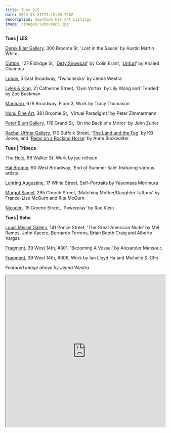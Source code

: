 ```yaml
---
title: Tues 9/5
date: 2023-08-23T23:15:08.798Z
description: Downtown NYC Art Listings
image: /images/lubovsep5.jpg
---
```

**T﻿ues | LES**

[Derek Eller Gallery](https://www.derekeller.com/), 300 Broome St, 'Lost in the Sauce' by Austin Martin White

[Dutton](https://soniadutton.com/), 127 Eldridge St, '[Dirty Snowball](https://soniadutton.com/exhibitions/11-colin-brant-dirty-snowball/)' by Colin Brant, '[Unfurl](https://soniadutton.com/exhibitions/12-khaled-chamma-unfurl/)' by Khaled Chamma

[Lubov](https://lubov.nyc/), 5 East Broadway, 'Twinchecks' by Jenna Westra

[Lyles & King](https://lylesandking.com/), 21 Catherine Street, 'Own Vortex' by Lily Wong and 'Tended' by Zoë Buckman

[Marinaro](https://www.marinaro.biz/), 678 Broadway, Floor 3, Work by Tracy Thomason

[Nunu Fine Art](https://www.nunufineart.com/virtual-paradigms), 381 Broome St, 'Virtual Paradigms' by Peter Zimmermann

[Peter Blum Gallery](https://www.peterblumgallery.com/exhibitions/john-zurier7), 176 Grand St, 'On the Back of a Mirror' by John Zurier

[Rachel Uffner Gallery](https://www.racheluffnergallery.com/exhibitions), 170 Suffolk Street, '[The Land and the Fog](https://www.racheluffnergallery.com/exhibitions/detail/upstairs-gallery-kb-jones/installation-stills)' by KB Jones, and '[Reins on a Rocking Horse](https://www.racheluffnergallery.com/exhibitions/detail/anne-buckwalterreins-on-a-rocking-horse/installation-stills)' by Anne Buckwalter

**T﻿ues | Tribeca**

The [Hole](https://thehole.com/exhibitions/joe-reihsen), 86 Walker St, Work by joe reihsen 

[Hal Bromm](https://www.halbromm.com/), 90 West Broadway, 'End of Summer Sale' featuring various artists

[Luhring Augustine](https://www.luhringaugustine.com/exhibitions/yasumasa-morimura9), 17 White Street, Self–Portraits by Yasumasa Morimura

[Margot Samel](https://www.margotsamel.com/exhibition/matching-mother-daughter-tattoos/), 295 Church Street, 'Matching Mother/Daughter Tattoos' by France-Lise McGurn and Rita McGurn

[Nicodim](https://www.nicodimgallery.com/), 15 Greene Street, 'Powerplay' by Rae Klein

**T﻿ues | Soho**

[Louis Meisel Gallery](https://www.meiselgallery.com/exhibition/the-great-american-nude/), 141 Prince Street, 'The Great American Nude' by Mel Ramos, John Kacere, Bernardo Torrens, Brian Booth Craig and Alberto Vargas<!--StartFragment-->

[Fragment](https://fragment.gallery/exhibitions/57-becoming-a-vessel-alexander-mansour/overview/), 39 West 14th, #301, 'Becoming A Vessel' by Alexander Mansour, 

[Fragment](https://fragment.gallery/exhibitions/57-becoming-a-vessel-alexander-mansour/overview/), 39 West 14th, #308, Work by Ian Lloyd Ha and Michelle S. Cho 

*F﻿eatured image above by Jenna Westra*

<iframe src="https://www.google.com/maps/d/u/1/embed?mid=151HAAa4emiuUWLMSYnVy_3qmb7gr5Uc&ehbc=2E312F" width="100%" height="480"></iframe>